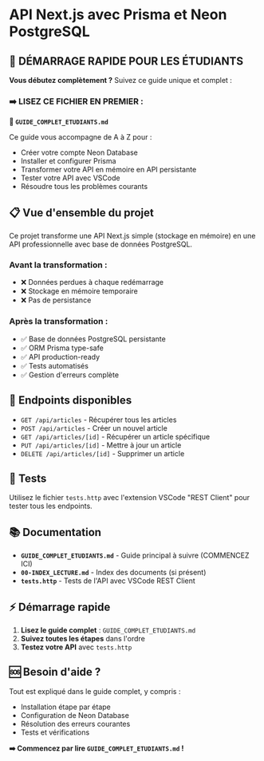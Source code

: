 # API Next.js avec Prisma et Neon PostgreSQL

## 🚀 DÉMARRAGE RAPIDE POUR LES ÉTUDIANTS

**Vous débutez complètement ?** Suivez ce guide unique et complet :

### ➡️ **LISEZ CE FICHIER EN PREMIER :**
**📖 `GUIDE_COMPLET_ETUDIANTS.md`**

Ce guide vous accompagne de A à Z pour :
- Créer votre compte Neon Database
- Installer et configurer Prisma
- Transformer votre API en mémoire en API persistante
- Tester votre API avec VSCode
- Résoudre tous les problèmes courants

## 📋 Vue d'ensemble du projet

Ce projet transforme une API Next.js simple (stockage en mémoire) en une API professionnelle avec base de données PostgreSQL.

### Avant la transformation :
- ❌ Données perdues à chaque redémarrage
- ❌ Stockage en mémoire temporaire
- ❌ Pas de persistance

### Après la transformation :
- ✅ Base de données PostgreSQL persistante
- ✅ ORM Prisma type-safe
- ✅ API production-ready
- ✅ Tests automatisés
- ✅ Gestion d'erreurs complète

## 🎯 Endpoints disponibles

- `GET /api/articles` - Récupérer tous les articles
- `POST /api/articles` - Créer un nouvel article
- `GET /api/articles/[id]` - Récupérer un article spécifique
- `PUT /api/articles/[id]` - Mettre à jour un article
- `DELETE /api/articles/[id]` - Supprimer un article

## 🧪 Tests

Utilisez le fichier `tests.http` avec l'extension VSCode "REST Client" pour tester tous les endpoints.

## 📚 Documentation

- **`GUIDE_COMPLET_ETUDIANTS.md`** - Guide principal à suivre (COMMENCEZ ICI)
- **`00-INDEX_LECTURE.md`** - Index des documents (si présent)
- **`tests.http`** - Tests de l'API avec VSCode REST Client

## ⚡ Démarrage rapide

1. **Lisez le guide complet** : `GUIDE_COMPLET_ETUDIANTS.md`
2. **Suivez toutes les étapes** dans l'ordre
3. **Testez votre API** avec `tests.http`

## 🆘 Besoin d'aide ?

Tout est expliqué dans le guide complet, y compris :
- Installation étape par étape
- Configuration de Neon Database
- Résolution des erreurs courantes
- Tests et vérifications

**➡️ Commencez par lire `GUIDE_COMPLET_ETUDIANTS.md` !**
